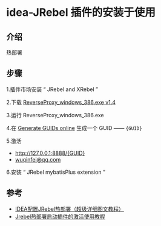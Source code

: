 <!--#region
@author 吴钦飞
@email wuqinfei@qq.com
@create date 2025-04-19 13:38:00
@modify date 2025-04-19 13:38:04
@desc [description]
#endregion-->

# idea-JRebel 插件的安装于使用

## 介绍

热部署

## 步骤

1.插件市场安装 “ JRebel and XRebel ” 

2.下载 [ReverseProxy_windows_386.exe v1.4](https://github.com/ilanyu/ReverseProxy/releases/download/v1.4/ReverseProxy_windows_386.exe)

3.运行 ReverseProxy_windows_386.exe

4.在 [Generate GUIDs online](https://www.guidgen.com/) 生成一个 GUID —— `{GUID}`

5.激活
  * http://127.0.0.1:8888/{GUID}
  * wuqinfei@qq.com

6.安装 “ JRebel mybatisPlus extension ”


## 参考

* [IDEA配置JRebel热部署（超级详细图文教程）](https://blog.csdn.net/qq_59961910/article/details/142378452)
* [Jrebel热部署启动插件的激活使用教程](https://zhuanlan.zhihu.com/p/668387437)